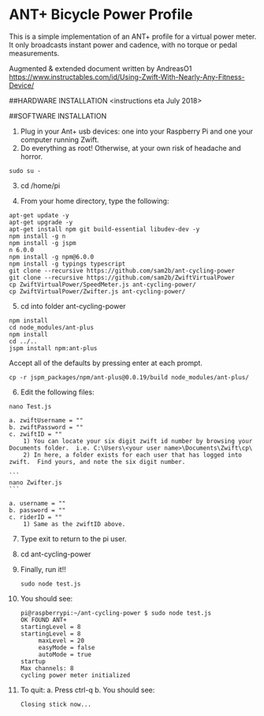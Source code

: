 # ANT+ Bicycle Power Profile

This is a simple implementation of an ANT+ profile for a virtual power meter.
It only broadcasts instant power and cadence, with no torque or pedal
measurements.

Augmented & extended document written by AndreasO1 
https://www.instructables.com/id/Using-Zwift-With-Nearly-Any-Fitness-Device/

##HARDWARE INSTALLATION
<instructions eta July 2018>

##SOFTWARE INSTALLATION
1) Plug in your Ant+ usb devices: one into your Raspberry Pi and one your computer running Zwift.
2) Do everything as root!  Otherwise, at your own risk of headache and horror.

```
sudo su -
```

3) cd /home/pi

4) From your home directory, type the following:

```
apt-get update -y
apt-get upgrade -y
apt-get install npm git build-essential libudev-dev -y
npm install -g n
npm install -g jspm
n 6.0.0
npm install -g npm@6.0.0
npm install -g typings typescript
git clone --recursive https://github.com/sam2b/ant-cycling-power
git clone --recursive https://github.com/sam2b/ZwiftVirtualPower
cp ZwiftVirtualPower/SpeedMeter.js ant-cycling-power/
cp ZwiftVirtualPower/Zwifter.js ant-cycling-power/
```

5) cd into folder ant-cycling-power
```
npm install
cd node_modules/ant-plus
npm install
cd ../..
jspm install npm:ant-plus
```

Accept all of the defaults by pressing enter at each prompt.

```
cp -r jspm_packages/npm/ant-plus@0.0.19/build node_modules/ant-plus/
```

6) Edit the following files:

```
nano Test.js
```

    a. zwiftUsername = ""
    b. zwiftPassword = ""
    c. zwiftID = ""
        1) You can locate your six digit zwift id number by browsing your Documents folder.  i.e. C:\Users\<your user name>\Documents\Zwift\cp\
        2) In here, a folder exists for each user that has logged into zwift.  Find yours, and note the six digit number.

    ```
    nano Zwifter.js
    ```

    a. username = ""
    b. password = ""
    c. riderID = ""
        1) Same as the zwiftID above.
7) Type exit to return to the pi user.
8) cd ant-cycling-power
9) Finally, run it!!

    ```
    sudo node test.js
    ```

10) You should see:

    ```
    pi@raspberrypi:~/ant-cycling-power $ sudo node test.js
    OK FOUND ANT+
    startingLevel = 8
    startingLevel = 8
         maxLevel = 20
         easyMode = false
         autoMode = true
    startup
    Max channels: 8
    cycling power meter initialized
    ```

11) To quit:
    a. Press ctrl-q
    b. You should see:

    ```
    Closing stick now...
    ```

